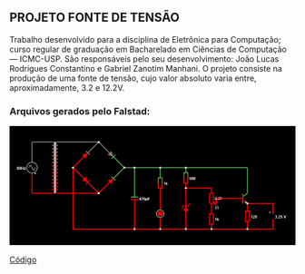## PROJETO FONTE DE TENSÃO

  Trabalho desenvolvido para a disciplina de Eletrônica para Computação; curso regular de graduação em Bacharelado em Ciências de Computação — ICMC-USP. São responsáveis pelo seu desenvolvimento: João Lucas Rodrigues Constantino e Gabriel Zanotim Manhani. O projeto consiste na produção de uma fonte de tensão, cujo valor absoluto varia entre, aproximadamente, 3.2 e 12.2V.

### Arquivos gerados pelo Falstad:
![Diagrama](falstad-image.png)

[Código](falstad-code.txt)
